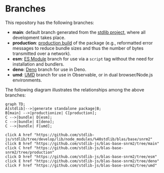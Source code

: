 <!--

@license Apache-2.0

Copyright (c) 2022 The Stdlib Authors.

Licensed under the Apache License, Version 2.0 (the "License");
you may not use this file except in compliance with the License.
You may obtain a copy of the License at

    http://www.apache.org/licenses/LICENSE-2.0

Unless required by applicable law or agreed to in writing, software
distributed under the License is distributed on an "AS IS" BASIS,
WITHOUT WARRANTIES OR CONDITIONS OF ANY KIND, either express or implied.
See the License for the specific language governing permissions and
limitations under the License.

-->

# Branches

This repository has the following branches:

-   **main**: default branch generated from the [stdlib project][stdlib-url], where all development takes place.
-   **production**: [production build][production-url] of the package (e.g., reformatted error messages to reduce bundle sizes and thus the number of bytes transmitted over a network).
-   **esm**: [ES Module][esm-url] branch for use via a `script` tag without the need for installation and bundlers.
-   **deno**: [Deno][deno-url] branch for use in Deno.
-   **umd**: [UMD][umd-url] branch for use in Observable, or in dual browser/Node.js environments.

The following diagram illustrates the relationships among the above branches:

```mermaid
graph TD;
A[stdlib]-->|generate standalone package|B;
B[main] -->|productionize| C[production];
C -->|bundle| D[esm];
C -->|bundle| E[deno];
C -->|bundle| F[umd];

click A href "https://github.com/stdlib-js/stdlib/tree/develop/lib/node_modules/%40stdlib/blas/base/snrm2"
click B href "https://github.com/stdlib-js/blas-base-snrm2/tree/main"
click C href "https://github.com/stdlib-js/blas-base-snrm2/tree/production"
click D href "https://github.com/stdlib-js/blas-base-snrm2/tree/esm"
click E href "https://github.com/stdlib-js/blas-base-snrm2/tree/deno"
click F href "https://github.com/stdlib-js/blas-base-snrm2/tree/umd"
```

[stdlib-url]: https://github.com/stdlib-js/stdlib/tree/develop/lib/node_modules/%40stdlib/blas/base/snrm2
[production-url]: https://github.com/stdlib-js/blas-base-snrm2/tree/production
[deno-url]: https://github.com/stdlib-js/blas-base-snrm2/tree/deno
[umd-url]: https://github.com/stdlib-js/blas-base-snrm2/tree/umd
[esm-url]: https://github.com/stdlib-js/blas-base-snrm2/tree/esm